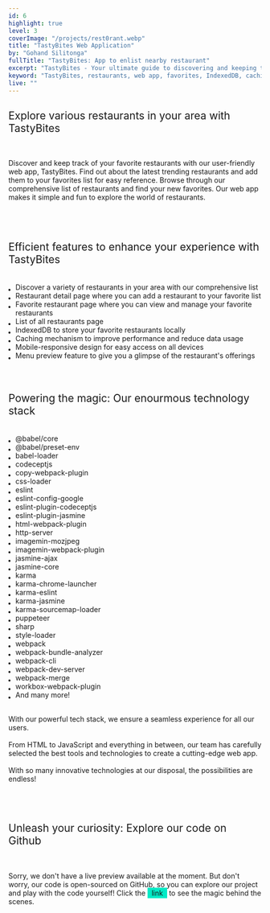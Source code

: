 ```yaml
---
id: 6
highlight: true
level: 3
coverImage: "/projects/rest0rant.webp"
title: "TastyBites Web Application"
by: "Gohand Silitonga"
fullTitle: "TastyBites: App to enlist nearby restaurant"
excerpt: "TastyBites - Your ultimate guide to discovering and keeping track of your favorite restaurants. Explore and indulge in the world of restaurants."
keyword: "TastyBites, restaurants, web app, favorites, IndexedDB, caching, search, responsive design"
live: ""
---
```


<style>
  ul {
    list-style-type: none;
    margin: 0;
    padding: 0;
  }
  
  li {
    margin: 0 0 0 1em;
    padding: 0;
    position: relative;
  }
  
  li:before {
    content: "";
    position: absolute;
    top: 0.85em;
    left: -1em;
    width: 0.3em;
    height: 0.3em;
    background-color: black;
    border-radius: 50%;
  }
  a.link{
    text-decoration: none;
    background-color: #00ebc7;
    padding: 2px 8px;
    color: unset;
  }
</style>

<h2 style="font-weight: 400;">Explore various restaurants in your area with TastyBites</h2>
<br>
<p>
    Discover and keep track of your favorite restaurants with our user-friendly web app, TastyBites. Find out about the latest trending restaurants and add them to your favorites list for easy reference. Browse through our comprehensive list of restaurants and find your new favorites. Our web app makes it simple and fun to explore the world of restaurants.
</p>
<br>

<br>
<h2 style="font-weight: 400;">Efficient features to enhance your experience with TastyBites</h2>
<br>
<ul>
    <li>Discover a variety of restaurants in your area with our comprehensive list</li>
    <li>Restaurant detail page where you can add a restaurant to your favorite list</li>
    <li>Favorite restaurant page where you can view and manage your favorite restaurants</li>
    <li>List of all restaurants page</li>
    <li>IndexedDB to store your favorite restaurants locally</li>
    <li>Caching mechanism to improve performance and reduce data usage</li>
    <li>Mobile-responsive design for easy access on all devices</li>
    <li>Menu preview feature to give you a glimpse of the restaurant's offerings</li>
</ul>
<br>

<br>
<h2 style="font-weight: 400;">Powering the magic: Our enourmous technology stack</h2>
<br>
<ul>
  <li>@babel/core</li>
  <li>@babel/preset-env</li>
  <li>babel-loader</li>
  <li>codeceptjs</li>
  <li>copy-webpack-plugin</li>
  <li>css-loader</li>
  <li>eslint</li>
  <li>eslint-config-google</li>
  <li>eslint-plugin-codeceptjs</li>
  <li>eslint-plugin-jasmine</li>
  <li>html-webpack-plugin</li>
  <li>http-server</li>
  <li>imagemin-mozjpeg</li>
  <li>imagemin-webpack-plugin</li>
  <li>jasmine-ajax</li>
  <li>jasmine-core</li>
  <li>karma</li>
  <li>karma-chrome-launcher</li>
  <li>karma-eslint</li>
  <li>karma-jasmine</li>
  <li>karma-sourcemap-loader</li>
  <li>puppeteer</li>
  <li>sharp</li>
  <li>style-loader</li>
  <li>webpack</li>
  <li>webpack-bundle-analyzer</li>
  <li>webpack-cli</li>
  <li>webpack-dev-server</li>
  <li>webpack-merge</li>
  <li>workbox-webpack-plugin</li>
  <li>And many more!</li>
</ul>
<br>
<p>
    With our powerful tech stack, we ensure a seamless experience for all our users. 
    <br><br>
    From HTML to JavaScript and everything in between, our team has carefully selected the best tools and technologies to create a cutting-edge web app. 
    <br><br>
    With so many innovative technologies at our disposal, the possibilities are endless!
</p>
<br>

<br>
<h2 style="font-weight: 400;">Unleash your curiosity: Explore our code on Github</h2>
<br>
<p>
    Sorry, we don't have a live preview available at the moment. But don't worry, our code is open-sourced on GitHub, so you can explore our project and play with the code yourself! Click the <a class="link" href="https://github.com/AndyNotfound/IDCampSixthExam">link</a> to see the magic behind the scenes.
</p>
<br>
